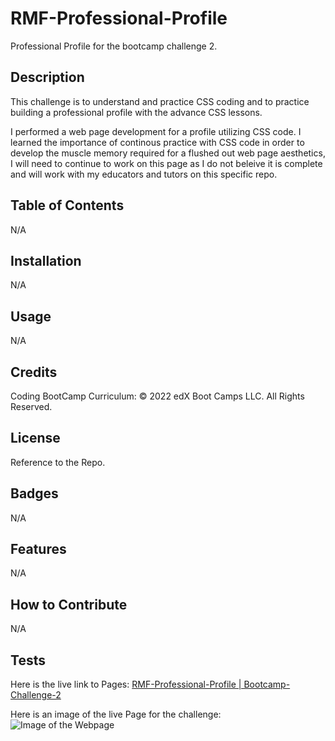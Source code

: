 # RMF-Professional-Profile
Professional Profile for the bootcamp challenge 2. 


## Description
This challenge is to understand and practice CSS coding and to practice building a professional profile with the advance CSS lessons. 

I performed a web page development for a profile utilizing CSS code. I learned the importance of continous practice with CSS code in order to develop the muscle memory required for a flushed out web page aesthetics, I will need to continue to work on this page as I do not beleive it is complete and will work with my educators and tutors on this specific repo. 

## Table of Contents

N/A

## Installation

N/A

## Usage

N/A

## Credits

Coding BootCamp Curriculum:
© 2022 edX Boot Camps LLC. All Rights Reserved.

## License

Reference to the Repo.

## Badges

N/A

## Features

N/A

## How to Contribute
N/A

## Tests
Here is the live link to Pages: [RMF-Professional-Profile | Bootcamp-Challenge-2 ]()

Here is an image of the live Page for the challenge: ![Image of the Webpage]()